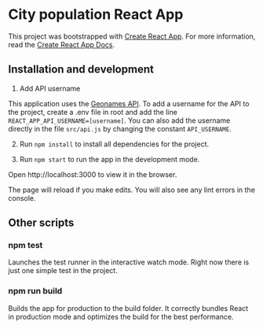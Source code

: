 # City population React App

This project was bootstrapped with [Create React App](https://github.com/facebook/create-react-app). For more information, read the [Create React App Docs](https://create-react-app.dev/docs/getting-started/).

## Installation and development

1. Add API username

This application uses the [Geonames API](https://www.geonames.org/export/geonames-search.html). To add a username for the API to the project, create a .env file in root and add the line ```REACT_APP_API_USERNAME=[username]```. You can also add the username directly in the file ```src/api.js``` by changing the constant ```API_USERNAME```.

2. Run ```npm install``` to install all dependencies for the project.

3. Run ```npm start``` to run the app in the development mode.

Open http://localhost:3000 to view it in the browser.

The page will reload if you make edits.
You will also see any lint errors in the console.

## Other scripts 

### npm test
Launches the test runner in the interactive watch mode.
Right now there is just one simple test in the project.

### npm run build
Builds the app for production to the build folder.
It correctly bundles React in production mode and optimizes the build for the best performance.



